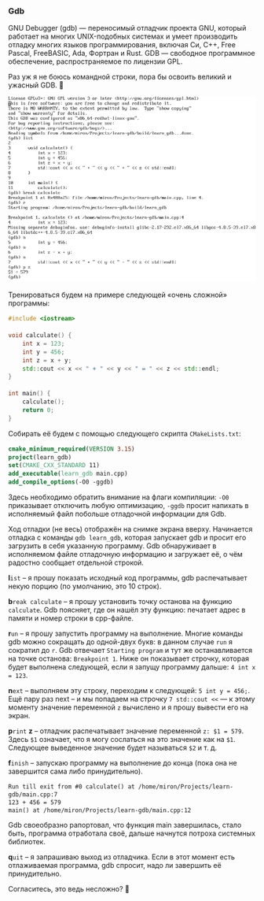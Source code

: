 ### Gdb

GNU Debugger (gdb) — переносимый отладчик проекта GNU, который работает на многих UNIX-подобных системах и умеет производить отладку многих языков программирования, включая Си, C++, Free Pascal, FreeBASIC, Ada, Фортран и Rust. GDB — свободное программное обеспечение, распространяемое по лицензии GPL.

Раз уж я не боюсь командной строки, пора бы освоить великий и ужасный GDB. 🙂

![gdb](img/gdb.png)

Тренироваться будем на примере следующей «очень сложной» программы:

```c++
#include <iostream>
 
void calculate() {
    int x = 123;
    int y = 456;
    int z = x + y;
    std::cout << x << " + " << y << " = " << z << std::endl;
}
 
int main() {
    calculate();
    return 0;
}
```

Собирать её будем с помощью следующего скрипта `CMakeLists.txt`:

```cmake
cmake_minimum_required(VERSION 3.15)
project(learn_gdb)
set(CMAKE_CXX_STANDARD 11)
add_executable(learn_gdb main.cpp)
add_compile_options(-O0 -ggdb)
```

Здесь необходимо обратить внимание на флаги компиляции: `-O0` приказывает отключить любую оптимизацию, `-ggdb` просит напихать в исполняемый файл побольше отладочной информации для Gdb.

Ход отладки (не весь) отображён на снимке экрана вверху. Начинается отладка с команды `gdb learn_gdb`, которая запускает gdb и просит его загрузить в себя указанную программу. Gdb обнаруживает в исполняемом файле отладочную информацию и загружает её, о чём радостно сообщает отдельной строкой.

**l**`ist` – я прошу показать исходный код программы, gdb распечатывает некую порцию (по умолчанию, это 10 строк).

**b**`reak calculate` – я прошу установить точку останова на функцию `calculate`. Gdb поясняет, где он нашёл эту функцию: печатает адрес в памяти и номер строки в cpp-файле.

**r**`un` – я прошу запустить программу на выполнение. Многие команды gdb можно сокращать до одной-двух букв: в данном случае `run` я сократил до `r`. Gdb отвечает `Starting program` и тут же останавливается на точке останова: `Breakpoint 1`. Ниже он показывает строчку, которая будет выполнена следующей, если я запущу программу дальше: `4 int x = 123`.

**n**`ext` – выполняем эту строку, переходим к следующей: `5 int y = 456;`. Ещё пару раз next – и мы попадаем на строчку `7 std::cout <<` — к этому моменту значение переменной `z` вычислено и я прошу вывести его на экран.

**p**`rint` **z** – отладчик распечатывает значение переменной `z: $1 = 579`. Здесь `$1` означает, что я могу сослаться на это значение как на `$1`. Следующее выведенное значение будет называться `$2` и т. д.

**f**`inish` – запускаю программу на выполнение до конца (пока она не завершится сама либо принудительно).

```
Run till exit from #0 calculate() at /home/miron/Projects/learn-gdb/main.cpp:7
123 + 456 = 579
main() at /home/miron/Projects/learn-gdb/main.cpp:12
```

Gdb своеобразно рапортовал, что функция main завершилась, стало быть, программа отработала своё, дальше начнутся потроха системных библиотек.

**q**`uit` – я запрашиваю выход из отладчика. Если в этот момент есть отлаживаемая программа, gdb спросит, надо ли завершить её принудительно.

Согласитесь, это ведь несложно? 🙂
